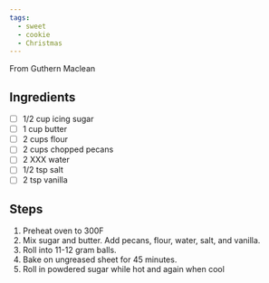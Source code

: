 ```yaml
---
tags:
  - sweet
  - cookie
  - Christmas
---
```


From Guthern Maclean

## Ingredients

- [ ] 1/2 cup icing sugar
- [ ] 1 cup butter
- [ ] 2 cups flour
- [ ] 2 cups chopped pecans
- [ ] 2 XXX water
- [ ] 1/2 tsp salt
- [ ] 2 tsp vanilla

## Steps

1. Preheat oven to 300F
1. Mix sugar and butter. Add pecans, flour, water, salt, and vanilla.
1. Roll into 11-12 gram balls.
1. Bake on ungreased sheet for 45 minutes.
1. Roll in powdered sugar while hot and again when cool